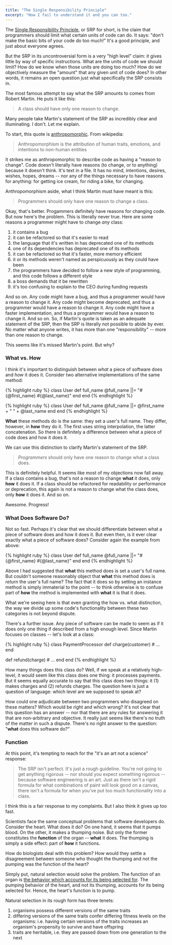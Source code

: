 ```yaml
---
title: "The Single Responsibility Principle"
excerpt: "How I fail to understand it and you can too."
---
```


The [Single Responsibility
Principle](https://en.wikipedia.org/wiki/Single_responsibility_principle),
or SRP for short, is the claim that programmers should limit what certain
units of code can do. It says: "don't make the basic bits of your code do too
much!" It's a good principle, and just about everyone agrees.

But the SRP in its uncontroversial form is a very "high level" claim: it gives
little by way of specific instructions. What are the units of code we should
limit? How do we know when those units are doing too much? How do we
objectively measure the "amount" that any given unit of code does? In other
words, it remains an open question just what specifically the SRP consists in.

The most famous attempt to say what the SRP amounts to comes from
Robert Martin. He puts it like this:

> A class should have only one reason to change.

Many people take Martin's statement of the SRP as incredibly clear and
illuminating. I don't. Let me explain.

To start, this quote is
[anthropomorphic](https://en.wikipedia.org/wiki/Anthropomorphism). From
wikipedia:

> Anthropomorphism is the attribution of human traits, emotions, and intentions
  to non-human entities

It strikes me as anthropomorphic to describe code as having a "reason
to change". Code doesn't literally have reasons (to change, or to anything)
because it doesn't think. It's text in a
file. It has no mind, intentions, desires, wishes, hopes, dreams -- nor any of
the things necessary to have reasons for anything: for getting ice cream, for
riding a bike, for changing.

Anthropomorphism aside, what I think Martin must have meant is this:

> Programmers should only have one reason to change a class.

Okay, that's better. Progammers definitely have reasons for changing code.
But now here's the problem. This is literally never true. Here are some reasons
a programmer might have to change _any_ class:

1. it contains a bug
2. it can be refactored so that it's easier to read
3. the language that it's written in has deprecated one of its methods
4. one of its dependencies has deprecated one of its methods
5. it can be refactored so that it's faster, more memory efficient
6. it or its methods weren't named as perspicuously as they could have been
7. the programmers have decided to follow a new style of programming, and this
  code follows a different style
8. a boss demands that it be rewritten
9. it's too confusing to explain to the CEO during funding requests

And so on. Any code might have a
bug, and thus a programmer would have a reason to change it. Any code might
become deprecated, and thus a programmer would have a reason to change it. Any
code might have a faster implementation, and thus a programmer would have a
reason to change it. And so on. So, if Martin's quote is taken as an
adequate statement of the SRP,
then the SRP is literally not possible to abide by ever. No matter what anyone
writes, it has more than one "responsibility" -- more than one reason to change.

This seems like it's missed Martin's point. But why?

### What vs. How
I think it's important to distinguish between _what_ a piece of software does
and _how_ it does it. Consider two alternative implementations of the same
method:

{% highlight ruby %}
class User
  def full_name
    @full_name ||= "#{@first_name} #{@last_name}"
  end
end
{% endhighlight %}

{% highlight ruby %}
class User
  def full_name
    @full_name ||= @first_name + " " + @last_name
  end
end
{% endhighlight %}

__What__ these methods do is the same: they set a user's full name.
They differ, however, in __how__ they do it. The first uses string
interpolation, the latter concatenation. So there is definitely a difference
between what a piece of code does and how it does it.

We can use this distinction to clarify Martin's statement of the SRP.

> _Programmers_ should only have one reason to change what a class does.

This is definitely helpful. It seems like most of my objections now fall
away. If a class contains a bug, that's not a reason to change __what__ it does,
only __how__ it does it. If a class should be refactored for readability or
performance or deprecation, this again is not a reason to change what the class
does, only __how__ it does it. And so on.

Awesome. Progress!

### What Does Software Do?

Not so fast. Perhaps it's clear that we should differentiate between what a
piece of software does and how it does it. But even then, is it ever clear
exactly what a piece of software does? Consider again the example from above:

{% highlight ruby %}
class User
  def full_name
    @full_name ||= "#{@first_name} #{@last_name}"
  end
end
{% endhighlight %}

Above I had suggested that __what__ this method does is set a user's full
name. But couldn't someone reasonably object that __what__ this method does
is _return_ the user's full name? The fact that it does so by setting an
instance method is simply immaterial to the point -- to think otherwise is to
confuse part of __how__ the method is implemented with __what__ it is that it
does.

What we're seeing here is that even granting the how vs. what distinction,
the way we divide up some code's functionality between these two categories
is not beyond dispute.

There's a further issue. Any piece of software can be made to seem as if
it does only one thing if described from a high enough level.
Since Martin focuses on classes -- let's look at a class:

{% highlight ruby %}
class PaymentProcessor
  def charge(customer)
    # ...
  end

  def refund(charge)
    # ...
  end
end
{% endhighlight %}

How many things does this class do? Well, if we speak at a relatively
high-level, it would seem like this class does one thing: it processes payments.
But it seems equally accurate to say that this class does two things:
it (1) makes charges and (2) refunds charges. The question here is just a
question of language: which level are we supposed to speak at?

How could one adjudicate between two programmers who disagreed on these matters?
Which would be right and which wrong? It's not clear that this
question has an answer -- nor that there are any rules for answering
it that are non-arbitrary and objective.
It really just seems like there's no truth of the matter in such a dispute.
There's no right answer to the question: "__what__ does this software do?"

### Function

At this point, it's tempting to reach for the "it's an art not a science"
response:

> The SRP isn't perfect. It's just a rough guideline. You're not going
to get anything rigorous -- nor should you expect something rigorous -- because
software
engineering is an art. Just as there isn't a rigid formula for what
combinations of paint will look good on a canvas, there isn't a formula for
when you've put too much functionality into a class.

I think this is a fair response to my complaints. But I also think it gives up
too fast.

Scientists face the same conceptual problems that software
developers do. Consider the heart. What does it do? On one hand, it seems
that it pumps blood. On the other, it makes a thumping noise. But only the
former constitutes the __function__ of the organ -- __what__
it does. The thumping is simply a side effect: part of __how__ it functions.

How do biologists deal with this problem? How would they settle a disagreement
between someone who thought the thumping and not the pumping was the function of
the heart?

Simply put, natural selection would solve the problem. The function of an organ
is [the behavior which accounts for its being selected for](https://mechanism.ucsd.edu/teaching/w10/wright.functions.%201973.pdf).
The
pumping behavior of the heart, and not its thumping, accounts for its being
selected for. Hence, the heart's function is to pump.

Natural selection in its rough form has three tenets:

1. organisms possess different versions of the same traits
2. differing versions of the same traits confer differing fitness levels on the
   organisms: i.e. having certain versions of the traits increases an organism's
   propensity to survive and have offspring
3. traits are heritable, i.e. they are passed down from one generation to
   the next

